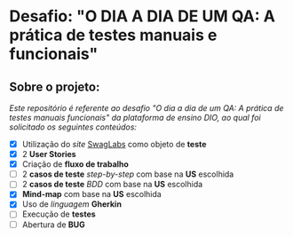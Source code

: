 # Desafio: "O DIA A DIA DE UM QA: A prática de testes manuais e funcionais"

## Sobre o projeto:
*Este repositório é referente ao desafio "O dia a dia de um QA: A prática de testes manuais funcionais" da plataforma de ensino DIO, ao qual foi solicitado os seguintes conteúdos:*

- [x] Utilização do *site* [SwagLabs](https://www.saucedemo.com/) como objeto de **teste**
- [x] 2 **User Stories**
- [X] Criação de **fluxo de trabalho**
- [ ] 2 **casos de teste** *step-by-step* com base na **US** escolhida
- [ ] 2 **casos de teste** *BDD* com base na **US** escolhida
- [x] **Mind-map** com base na **US** escolhida
- [x] Uso de *linguagem* **Gherkin**
- [ ] Execução de **testes**
- [ ] Abertura de **BUG**
